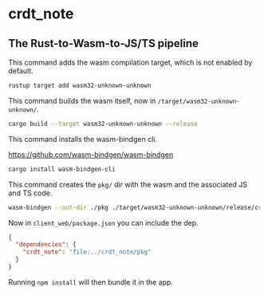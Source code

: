# crdt_note

## The Rust-to-Wasm-to-JS/TS pipeline

This command adds the wasm compilation target, which is not enabled by default.

```sh
rustup target add wasm32-unknown-unknown
```

This command builds the wasm itself, now in `/target/wasm32-unknown-unknown/`.

```sh
cargo build --target wasm32-unknown-unknown --release
```

This command installs the wasm-bindgen cli.

https://github.com/wasm-bindgen/wasm-bindgen

```sh
cargo install wasm-bindgen-cli
```

This command creates the `pkg/` dir with the wasm and the associated JS and TS code.

```sh
wasm-bindgen --out-dir ./pkg ./target/wasm32-unknown-unknown/release/crdt_note.wasm
```

Now in `client_web/package.json` you can include the dep.

```json
{
  "dependencies": {
    "crdt_note": "file:../crdt_note/pkg"
  }
}
```

Running `npm install` will then bundle it in the app.
